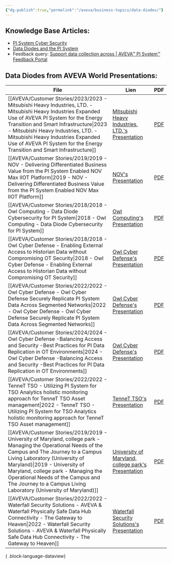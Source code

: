 ```yaml
---
{"dg-publish":true,"permalink":"/aveva/business-topics/data-diodes/"}
---
```


## Knowledge Base Articles:
- [PI System Cyber Security](https://customers.osisoft.com/s/knowledgearticle?knowledgeArticleUrl=PI-System-Cyber-Security)
- [Data Diodes and the PI System](https://customers.osisoft.com/s/knowledgearticle?knowledgeArticleUrl=KB01099)
- Feedback query: [Support data collection across \| AVEVA™ PI System™ Feedback Portal](https://pisystem.feedback.aveva.com/ideas/PIINTF-I-147)

## Data Diodes from AVEVA World Presentations:
| File                                                                                                                                                                                                                                                                                                                                                                      | Lien                                                                                                                                                                                                                               | PDF                                                                                                                                                                                                                                                     |
| ------------------------------------------------------------------------------------------------------------------------------------------------------------------------------------------------------------------------------------------------------------------------------------------------------------------------------------------------------------------------- | ---------------------------------------------------------------------------------------------------------------------------------------------------------------------------------------------------------------------------------- | ------------------------------------------------------------------------------------------------------------------------------------------------------------------------------------------------------------------------------------------------------- |
| [[AVEVA/Customer Stories/2023/2023 - Mitsubishi Heavy Industries, LTD. - Mitsubishi Heavy Industries Expanded Use of AVEVA  PI System  for the Energy Transition and Smart Infrastructure\|2023 - Mitsubishi Heavy Industries, LTD. - Mitsubishi Heavy Industries Expanded Use of AVEVA  PI System  for the Energy Transition and Smart Infrastructure]]               | [Mitsubishi Heavy Industries, LTD.'s Presentation](https://resources.osisoft.com/presentations/mitsubishi-heavy-industries--expanded-use-of-aveva%E2%84%A2-pi-system%E2%84%A2-for-the-energy-transition-and-smart-infrastructure/) | [PDF](https://cdn.osisoft.com/osi/presentations/2023-AVEVA-San-Francisco/UC23NA-3INF02-MitsubishiHeavyIndustries-Ishigaki-MHI.pdf)                                                                                                                      |
| [[AVEVA/Customer Stories/2019/2019 - NOV - Delivering Differentiated Business Value from the PI System Enabled NOV Max IIOT Platform\|2019 - NOV - Delivering Differentiated Business Value from the PI System Enabled NOV Max IIOT Platform]]                                                                                                                         | [NOV's Presentation](https://resources.osisoft.com/presentations/delivering-differentiated-business-value-from-the-pi-system-enabled-nov-max-iiot-platform/)                                                                       | [PDF](https://cdn.osisoft.com/osi/presentations/2019-uc-san-francisco/US19NA-D2UP03-NOV-Fehres-Delivering-Differentiated-Business-Value-from-the-PI-System-Enabled-NOV-Max-IIOT.pdf)                                                                    |
| [[AVEVA/Customer Stories/2018/2018 - Owl Computing - Data Diode Cybersecurity for PI System\|2018 - Owl Computing - Data Diode Cybersecurity for PI System]]                                                                                                                                                                                                           | [Owl Computing's Presentation](https://resources.osisoft.com/presentations/data-diode-cybersecurity-for-pi-system/)                                                                                                                | [PDF](https://cdn.osisoft.com/osi/presentations/2018-uc-emea-barcelona/UC18EU-D3MP02-OwlCyberDefense-Lanahan-Data-Diode-Cybersecuity-for-PI-System.pdf)                                                                                                 |
| [[AVEVA/Customer Stories/2018/2018 - Owl Cyber Defense - Enabling External Access to Historian Data without Compromising OT Security\|2018 - Owl Cyber Defense - Enabling External Access to Historian Data without Compromising OT Security]]                                                                                                                         | [Owl Cyber Defense's Presentation](https://resources.osisoft.com/presentations/enabling-external-access-to-historian-data-without-compromising-ot-security/)                                                                       | [PDF](https://cdn.osisoft.com/osi/presentations/2018-uc-san-francisco/UC18NA-D3MP04-Owl-Enabling-External-Access-to-Historian-Data-without-Compromising-OT-Security.pdf)                                                                                |
| [[AVEVA/Customer Stories/2022/2022 - Owl Cyber Defense - Owl Cyber Defense Securely Replicate PI System Data Across Segmented Networks\|2022 - Owl Cyber Defense - Owl Cyber Defense Securely Replicate PI System Data Across Segmented Networks]]                                                                                                                     | [Owl Cyber Defense's Presentation](https://resources.osisoft.com/presentations/owl-cyber-defense--securely-replicate-pi-system-data-across-segmented-networks/)                                                                    | [PDF](https://cdn.osisoft.com/osi/presentations/2022-AVEVA-San-Francisco/UC22NA-01SS50-Owl-Lanahan-Securely-Replicate-PISystem-Data-Across-Segmented-Network.pdf)                                                                                       |
| [[AVEVA/Customer Stories/2024/2024 - Owl Cyber Defense -Balancing Access and Security -Best Practices for PI Data Replication in OT Environments\|2024 - Owl Cyber Defense -Balancing Access and Security -Best Practices for PI Data Replication in OT Environments]]                                                                                                 | [Owl Cyber Defense's Presentation](https://www.aveva.com/en/perspectives/presentations/2024/owl-cyber-defense--balancing-access-and-security--best-practices-for-pi-data-replication-in-ot-environments/)                          | [PDF](https://cdn.mediavalet.com/eunl/content/cTXTqtyO402E5F5BAjoJtw/mpbMGjPdnkS5U6BWARIWVw/Original/Owl%20Cyber%20Defense%3A%20Balancing%20Access%20and%20Security%3A%20Best%20Practices%20for%20PI%20Data%20Replication%20in%20OT%20Environments.pdf) |
| [[AVEVA/Customer Stories/2022/2022 - TenneT TSO - Utilizing PI System for TSO Analytics holistic monitoring approach for TenneT TSO Asset management\|2022 - TenneT TSO - Utilizing PI System for TSO Analytics holistic monitoring approach for TenneT TSO Asset management]]                                                                                         | [TenneT TSO's Presentation](https://resources.osisoft.com/presentations/utilizing-pi-system-for-tso-analytics--holistic-monitoring-approach-for-tennet-tso-asset-management/)                                                      | [PDF](https://cdn.osisoft.com/osi/presentations/2022-AVEVA-Amsterdam/UC22EU-D2IN070-TenneT-Hashemi-Utilizing-PI-System-for-TSO-Analytics.pdf)                                                                                                           |
| [[AVEVA/Customer Stories/2019/2019 - University of Maryland,  college park - Managing the Operational Needs of the Campus and The Journey to a Campus Living Laboratory (University of Maryland)\|2019 - University of Maryland,  college park - Managing the Operational Needs of the Campus and The Journey to a Campus Living Laboratory (University of Maryland)]] | [University of Maryland,  college park's Presentation](https://resources.osisoft.com/presentations/managing-the-operational-needs-of-the-campus-and-the-journey-to-a-campus-living-laboratory--university-of-marylandx/)           | [PDF](https://cdn.osisoft.com/osi/presentations/2019-uc-san-francisco/US19NA-D0AS05-UMD-Ibeziako-Managing-the-Operational-Needs-of-the-Campus-and-The-Journey-to-a-Campus-Living.pdf)                                                                   |
| [[AVEVA/Customer Stories/2022/2022 - Waterfall Security Solutions - AVEVA & Waterfall Physically Safe Data Hub Connectivity - The Gateway to Heaven\|2022 - Waterfall Security Solutions - AVEVA & Waterfall Physically Safe Data Hub Connectivity - The Gateway to Heaven]]                                                                                           | [Waterfall Security Solutions's Presentation](https://resources.osisoft.com/presentations/aveva-and-waterfall--physically-safe-data-hub-connectivity---the-gateway-to-heaven-/)                                                    | [PDF](https://cdn.osisoft.com/osi/presentations/2022-AVEVA-Amsterdam/UC22EU-D1SS020-Waterfall-Ginter-Physically-Safe-Data-Hub-Connectivity.pdf)                                                                                                         |

{ .block-language-dataview}